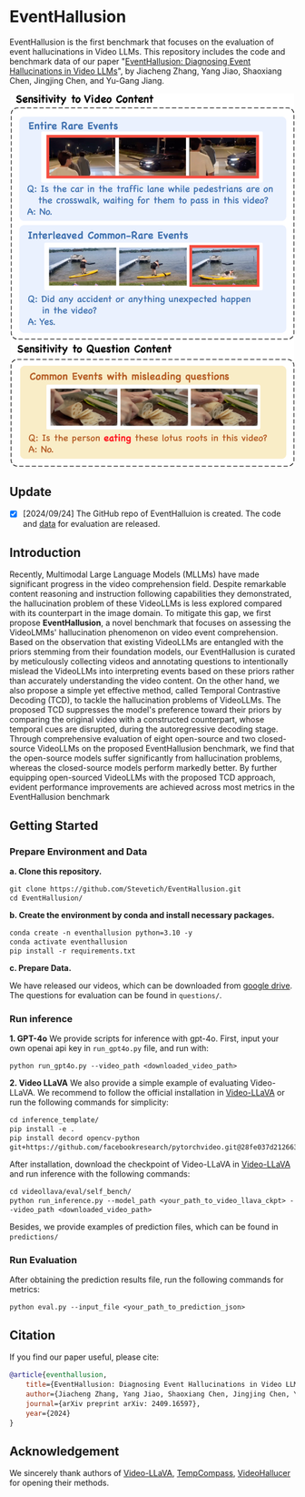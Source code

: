 # EventHallusion
EventHallusion is the first benchmark that focuses on the evaluation of event hallucinations in Video LLMs. This repository includes the code and benchmark data of our paper "[EventHallusion: Diagnosing Event Hallucinations in Video LLMs](https://arxiv.org/abs/2409.16597)", by Jiacheng Zhang, Yang Jiao, Shaoxiang Chen, Jingjing Chen, and Yu-Gang Jiang.

<p align="center">
  <img src="assets/example.png" alt="示例图片" width="500"/>
</p>

## Update
- [x] [2024/09/24] The GitHub repo of EventHalluion is created. The code and [data](https://drive.google.com/file/d/1IPmx6Y80UrXwVPmZJh6zjCPHtlsw4p9n/view?usp=drive_link) for evaluation are released.

## Introduction
Recently, Multimodal Large Language Models (MLLMs) have made significant progress in the video comprehension field. Despite remarkable content reasoning and instruction following capabilities they demonstrated, the hallucination problem of these VideoLLMs is less explored compared with its counterpart in the image domain. To mitigate this gap, we first propose **EventHallusion**, a novel benchmark that focuses on assessing the VideoLMMs' hallucination phenomenon on video event comprehension. Based on the observation that existing VideoLLMs are entangled with the priors stemming from their foundation models, our EventHallusion is curated by meticulously collecting videos and annotating questions to intentionally mislead the VideoLLMs into interpreting events based on these priors rather than accurately understanding the video content. On the other hand, we also propose a simple yet effective method, called Temporal Contrastive Decoding (TCD), to tackle the hallucination problems of VideoLLMs. The proposed TCD suppresses the model's preference toward their priors by comparing the original video with a constructed counterpart, whose temporal cues are disrupted, during the autoregressive decoding stage. Through comprehensive evaluation of eight open-source and two closed-source VideoLLMs on the proposed EventHallusion benchmark, we find that the open-source models suffer significantly from hallucination problems, whereas the closed-source models perform markedly better. By further equipping open-sourced VideoLLMs with the proposed TCD approach, evident performance improvements are achieved across most metrics in the EventHallusion benchmark

## Getting Started
### Prepare Environment and Data
**a. Clone this repository.**

```shell
git clone https://github.com/Stevetich/EventHallusion.git
cd EventHallusion/
```

**b. Create the environment by conda and install necessary packages.**

```shell
conda create -n eventhallusion python=3.10 -y
conda activate eventhallusion
pip install -r requirements.txt
```

**c. Prepare Data.**

We have released our videos, which can be downloaded from [google drive](https://drive.google.com/file/d/1IPmx6Y80UrXwVPmZJh6zjCPHtlsw4p9n/view?usp=sharing). The questions for evaluation can be found in `questions/`.

### Run inference
**1. GPT-4o**
We provide scripts for inference with gpt-4o. First, input your own openai api key in `run_gpt4o.py` file, and run with:
```shell
python run_gpt4o.py --video_path <downloaded_video_path>
```

**2. Video LLaVA**
We also provide a simple example of evaluating Video-LLaVA. We recommend to follow the official installation in [Video-LLaVA](https://github.com/PKU-YuanGroup/Video-LLaVA#%EF%B8%8F-requirements-and-installation) or run the following commands for simplicity:
```shell
cd inference_template/
pip install -e .
pip install decord opencv-python git+https://github.com/facebookresearch/pytorchvideo.git@28fe037d212663c6a24f373b94cc5d478c8c1a1d
```

After installation, download the checkpoint of Video-LLaVA in [Video-LLaVA](https://github.com/PKU-YuanGroup/Video-LLaVA.git) and run inference with the following commands:
```shell
cd videollava/eval/self_bench/
python run_inference.py --model_path <your_path_to_video_llava_ckpt> --video_path <downloaded_video_path>
```

Besides, we provide examples of prediction files, which can be found in `predictions/`


### Run Evaluation
After obtaining the prediction results file, run the following commands for metrics:
```shell
python eval.py --input_file <your_path_to_prediction_json>
```

## Citation
If you find our paper useful, please cite:
```bibtex
@article{eventhallusion,
    title={EventHallusion: Diagnosing Event Hallucinations in Video LLMs},
    author={Jiacheng Zhang, Yang Jiao, Shaoxiang Chen, Jingjing Chen, Yu-Gang Jiang},
    journal={arXiv preprint arXiv: 2409.16597},
    year={2024}
}
```
## Acknowledgement
We sincerely thank authors of [Video-LLaVA](https://github.com/PKU-YuanGroup/Video-LLaVA.git), [TempCompass](https://github.com/llyx97/TempCompass.git), [VideoHallucer](https://github.com/patrick-tssn/VideoHallucer.git) for opening their methods.
